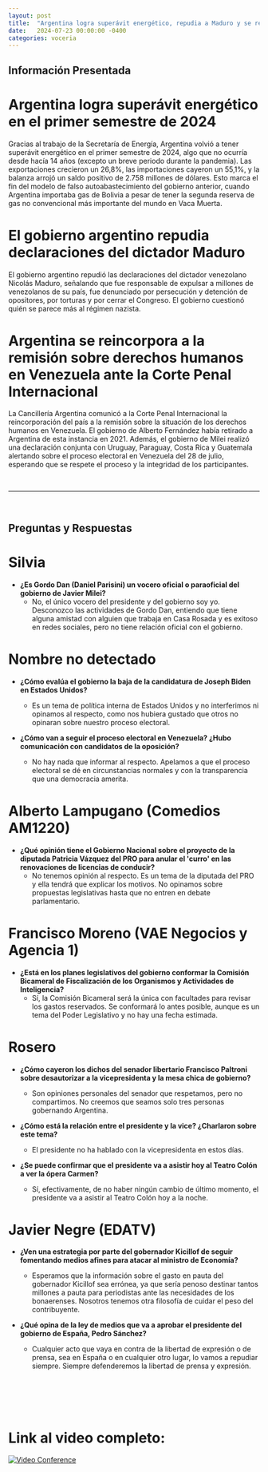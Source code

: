 ```yaml
---
layout: post
title:  "Argentina logra superávit energético, repudia a Maduro y se reincorpora a remisión sobre Venezuela en la CPI"
date:   2024-07-23 00:00:00 -0400
categories: voceria
---
```



    
## Información Presentada

    
# Argentina logra superávit energético en el primer semestre de 2024
Gracias al trabajo de la Secretaría de Energía, Argentina volvió a tener superávit energético en el primer semestre de 2024, algo que no ocurría desde hacía 14 años (excepto un breve periodo durante la pandemia). Las exportaciones crecieron un 26,8%, las importaciones cayeron un 55,1%, y la balanza arrojó un saldo positivo de 2.758 millones de dólares. Esto marca el fin del modelo de falso autoabastecimiento del gobierno anterior, cuando Argentina importaba gas de Bolivia a pesar de tener la segunda reserva de gas no convencional más importante del mundo en Vaca Muerta.

# El gobierno argentino repudia declaraciones del dictador Maduro
El gobierno argentino repudió las declaraciones del dictador venezolano Nicolás Maduro, señalando que fue responsable de expulsar a millones de venezolanos de su país, fue denunciado por persecución y detención de opositores, por torturas y por cerrar el Congreso. El gobierno cuestionó quién se parece más al régimen nazista.

# Argentina se reincorpora a la remisión sobre derechos humanos en Venezuela ante la Corte Penal Internacional
La Cancillería Argentina comunicó a la Corte Penal Internacional la reincorporación del país a la remisión sobre la situación de los derechos humanos en Venezuela. El gobierno de Alberto Fernández había retirado a Argentina de esta instancia en 2021. Además, el gobierno de Milei realizó una declaración conjunta con Uruguay, Paraguay, Costa Rica y Guatemala alertando sobre el proceso electoral en Venezuela del 28 de julio, esperando que se respete el proceso y la integridad de los participantes.

    
<br/>

---

<br/>

## Preguntas y Respuestas


    
# Silvia 

* **¿Es Gordo Dan (Daniel Parisini) un vocero oficial o paraoficial del gobierno de Javier Milei?**
  - No, el único vocero del presidente y del gobierno soy yo. Desconozco las actividades de Gordo Dan, entiendo que tiene alguna amistad con alguien que trabaja en Casa Rosada y es exitoso en redes sociales, pero no tiene relación oficial con el gobierno.


# Nombre no detectado 

* **¿Cómo evalúa el gobierno la baja de la candidatura de Joseph Biden en Estados Unidos?**
  - Es un tema de política interna de Estados Unidos y no interferimos ni opinamos al respecto, como nos hubiera gustado que otros no opinaran sobre nuestro proceso electoral.

* **¿Cómo van a seguir el proceso electoral en Venezuela? ¿Hubo comunicación con candidatos de la oposición?**
  - No hay nada que informar al respecto. Apelamos a que el proceso electoral se dé en circunstancias normales y con la transparencia que una democracia amerita.


# Alberto Lampugano (Comedios AM1220)

* **¿Qué opinión tiene el Gobierno Nacional sobre el proyecto de la diputada Patricia Vázquez del PRO para anular el 'curro' en las renovaciones de licencias de conducir?**
  - No tenemos opinión al respecto. Es un tema de la diputada del PRO y ella tendrá que explicar los motivos. No opinamos sobre propuestas legislativas hasta que no entren en debate parlamentario.


# Francisco Moreno (VAE Negocios y Agencia 1)

* **¿Está en los planes legislativos del gobierno conformar la Comisión Bicameral de Fiscalización de los Organismos y Actividades de Inteligencia?**
  - Sí, la Comisión Bicameral será la única con facultades para revisar los gastos reservados. Se conformará lo antes posible, aunque es un tema del Poder Legislativo y no hay una fecha estimada.


# Rosero 

* **¿Cómo cayeron los dichos del senador libertario Francisco Paltroni sobre desautorizar a la vicepresidenta y la mesa chica de gobierno?**
  - Son opiniones personales del senador que respetamos, pero no compartimos. No creemos que seamos solo tres personas gobernando Argentina.

* **¿Cómo está la relación entre el presidente y la vice? ¿Charlaron sobre este tema?**
  - El presidente no ha hablado con la vicepresidenta en estos días.

* **¿Se puede confirmar que el presidente va a asistir hoy al Teatro Colón a ver la ópera Carmen?**
  - Sí, efectivamente, de no haber ningún cambio de último momento, el presidente va a asistir al Teatro Colón hoy a la noche.


# Javier Negre (EDATV)

* **¿Ven una estrategia por parte del gobernador Kicillof de seguir fomentando medios afines para atacar al ministro de Economía?**
  - Esperamos que la información sobre el gasto en pauta del gobernador Kicillof sea errónea, ya que sería penoso destinar tantos millones a pauta para periodistas ante las necesidades de los bonaerenses. Nosotros tenemos otra filosofía de cuidar el peso del contribuyente.

* **¿Qué opina de la ley de medios que va a aprobar el presidente del gobierno de España, Pedro Sánchez?**
  - Cualquier acto que vaya en contra de la libertad de expresión o de prensa, sea en España o en cualquier otro lugar, lo vamos a repudiar siempre. Siempre defenderemos la libertad de prensa y expresión.


    <br/>
<br/>
<br/>

# Link al video completo:
[![Video Conference](https://img.youtube.com/vi/o00QkgTLqzo/0.jpg)](https://www.youtube.com/watch?v=o00QkgTLqzo)

    